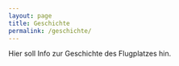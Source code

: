 ```yaml
---
layout: page
title: Geschichte
permalink: /geschichte/
---
```

Hier soll Info zur Geschichte des Flugplatzes hin.
